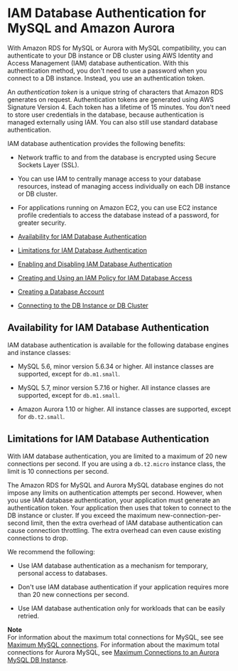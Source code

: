 # IAM Database Authentication for MySQL and Amazon Aurora<a name="UsingWithRDS.IAMDBAuth"></a>

With Amazon RDS for MySQL or Aurora with MySQL compatibility, you can authenticate to your DB instance or DB cluster using AWS Identity and Access Management \(IAM\) database authentication\. With this authentication method, you don't need to use a password when you connect to a DB instance\. Instead, you use an authentication token\.

An *authentication token* is a unique string of characters that Amazon RDS generates on request\. Authentication tokens are generated using AWS Signature Version 4\. Each token has a lifetime of 15 minutes\. You don't need to store user credentials in the database, because authentication is managed externally using IAM\. You can also still use standard database authentication\.

IAM database authentication provides the following benefits:

+ Network traffic to and from the database is encrypted using Secure Sockets Layer \(SSL\)\.

+ You can use IAM to centrally manage access to your database resources, instead of managing access individually on each DB instance or DB cluster\.

+ For applications running on Amazon EC2, you can use EC2 instance profile credentials to access the database instead of a password, for greater security\.


+ [Availability for IAM Database Authentication](#UsingWithRDS.IAMDBAuth.Availability)
+ [Limitations for IAM Database Authentication](#UsingWithRDS.IAMDBAuth.ConnectionsPerSecond)
+ [Enabling and Disabling IAM Database Authentication](UsingWithRDS.IAMDBAuth.Enabling.md)
+ [Creating and Using an IAM Policy for IAM Database Access](UsingWithRDS.IAMDBAuth.IAMPolicy.md)
+ [Creating a Database Account](UsingWithRDS.IAMDBAuth.DBAccounts.md)
+ [Connecting to the DB Instance or DB Cluster](UsingWithRDS.IAMDBAuth.Connecting.md)

## Availability for IAM Database Authentication<a name="UsingWithRDS.IAMDBAuth.Availability"></a>

IAM database authentication is available for the following database engines and instance classes:

+ MySQL 5\.6, minor version 5\.6\.34 or higher\. All instance classes are supported, except for `db.m1.small`\. 

+ MySQL 5\.7, minor version 5\.7\.16 or higher\. All instance classes are supported, except for `db.m1.small`\. 

+ Amazon Aurora 1\.10 or higher\. All instance classes are supported, except for `db.t2.small`\.

## Limitations for IAM Database Authentication<a name="UsingWithRDS.IAMDBAuth.ConnectionsPerSecond"></a>

With IAM database authentication, you are limited to a maximum of 20 new connections per second\. If you are using a `db.t2.micro` instance class, the limit is 10 connections per second\.

The Amazon RDS for MySQL and Aurora MySQL database engines do not impose any limits on authentication attempts per second\. However, when you use IAM database authentication, your application must generate an authentication token\. Your application then uses that token to connect to the DB instance or cluster\. If you exceed the maximum new\-connection\-per\-second limit, then the extra overhead of IAM database authentication can cause connection throttling\. The extra overhead can even cause existing connections to drop\.

We recommend the following:

+ Use IAM database authentication as a mechanism for temporary, personal access to databases\.

+ Don't use IAM database authentication if your application requires more than 20 new connections per second\.

+ Use IAM database authentication only for workloads that can be easily retried\.

**Note**  
For information about the maximum total connections for MySQL, see see [Maximum MySQL connections](USER_ConnectToInstance.md#USER_ConnectToInstance.max_connections)\. For information about the maximum total connections for Aurora MySQL, see [Maximum Connections to an Aurora MySQL DB Instance](AuroraMySQL.Managing.md#AuroraMySQL.Managing.MaxConnections)\.